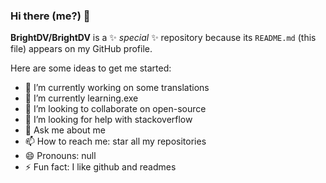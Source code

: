 ### Hi there (me?) 👋


**BrightDV/BrightDV** is a ✨ _special_ ✨ repository because its `README.md` (this file) appears on my GitHub profile.

Here are some ideas to get me started:

- 🔭 I’m currently working on some translations
- 🌱 I’m currently learning.exe
- 👯 I’m looking to collaborate on open-source
- 🤔 I’m looking for help with stackoverflow
- 💬 Ask me about me
- 📫 How to reach me: star all my repositories
- 😄 Pronouns: null
- ⚡ Fun fact: I like github and readmes

